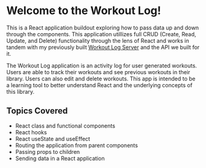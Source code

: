 # Welcome to the Workout Log!

This is a React application buildout exploring how to pass data up and down through the components. This application utillizes full CRUD (Create, Read, Update, and Delete) functionality through the lens of React and works in tandem with my previously built [Workout Log Server](https://github.com/CLTsolutions/workoutLogServer) and the API we built for it.

The Workout Log application is an activity log for user generated workouts. Users are able to track their workouts and see previous workouts in their library. Users can also edit and delete workouts. This app is intended to be a learning tool to better understand React and the underlying concepts of this library.

## Topics Covered
* React class and functional components
* React hooks
* React useState and useEffect
* Routing the application from parent components
* Passing props to children
* Sending data in a React application
